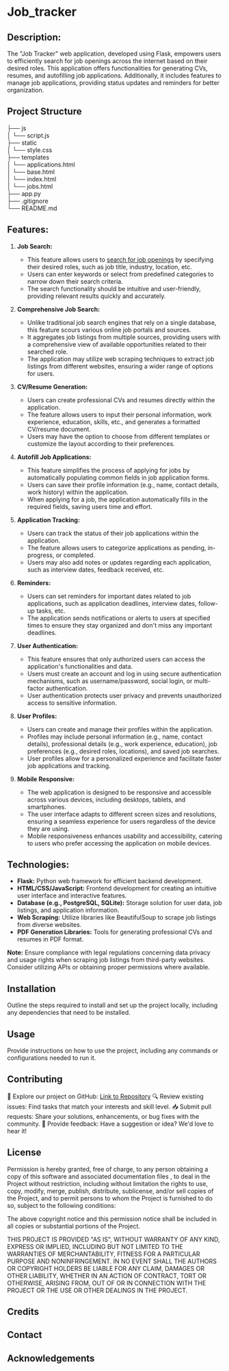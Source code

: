 # Job_tracker

## Description:
The "Job Tracker" web application, developed using Flask, empowers users to efficiently search for job openings across the internet based on their desired roles. This application offers functionalities for generating CVs, resumes, and autofilling job applications. Additionally, it includes features to manage job applications, providing status updates and reminders for better organization.


## Project Structure
├── js\
│   └── script.js\
├── static  
│   └── style.css\
├── templates\
│   └── applications.html\
│   └── base.html\
│   └── index.html\
│   └── jobs.html\
├── app.py\
├── .gitignore\
└── README.md


## Features:

1. **Job Search:**
   - This feature allows users to [search for job openings](#) by specifying their desired roles, such as job title, industry, location, etc.
   - Users can enter keywords or select from predefined categories to narrow down their search criteria.
   - The search functionality should be intuitive and user-friendly, providing relevant results quickly and accurately.

2. **Comprehensive Job Search:**
   - Unlike traditional job search engines that rely on a single database, this feature scours various online job portals and sources.
   - It aggregates job listings from multiple sources, providing users with a comprehensive view of available opportunities related to their searched role.
   - The application may utilize web scraping techniques to extract job listings from different websites, ensuring a wider range of options for users.

3. **CV/Resume Generation:**
   - Users can create professional CVs and resumes directly within the application.
   - The feature allows users to input their personal information, work experience, education, skills, etc., and generates a formatted CV/resume document.
   - Users may have the option to choose from different templates or customize the layout according to their preferences.

4. **Autofill Job Applications:**
   - This feature simplifies the process of applying for jobs by automatically populating common fields in job application forms.
   - Users can save their profile information (e.g., name, contact details, work history) within the application.
   - When applying for a job, the application automatically fills in the required fields, saving users time and effort.

5. **Application Tracking:**
   - Users can track the status of their job applications within the application.
   - The feature allows users to categorize applications as pending, in-progress, or completed.
   - Users may also add notes or updates regarding each application, such as interview dates, feedback received, etc.

6. **Reminders:**
   - Users can set reminders for important dates related to job applications, such as application deadlines, interview dates, follow-up tasks, etc.
   - The application sends notifications or alerts to users at specified times to ensure they stay organized and don't miss any important deadlines.

7. **User Authentication:**
   - This feature ensures that only authorized users can access the application's functionalities and data.
   - Users must create an account and log in using secure authentication mechanisms, such as username/password, social login, or multi-factor authentication.
   - User authentication protects user privacy and prevents unauthorized access to sensitive information.

8. **User Profiles:**
   - Users can create and manage their profiles within the application.
   - Profiles may include personal information (e.g., name, contact details), professional details (e.g., work experience, education), job preferences (e.g., desired roles, locations), and saved job searches.
   - User profiles allow for a personalized experience and facilitate faster job applications and tracking.

9. **Mobile Responsive:**
   - The web application is designed to be responsive and accessible across various devices, including desktops, tablets, and smartphones.
   - The user interface adapts to different screen sizes and resolutions, ensuring a seamless experience for users regardless of the device they are using.
   - Mobile responsiveness enhances usability and accessibility, catering to users who prefer accessing the application on mobile devices.


## Technologies:
- **Flask:** Python web framework for efficient backend development.
- **HTML/CSS/JavaScript:** Frontend development for creating an intuitive user interface and interactive features.
- **Database (e.g., PostgreSQL, SQLite):** Storage solution for user data, job listings, and application information.
- **Web Scraping:** Utilize libraries like BeautifulSoup to scrape job listings from diverse websites.
- **PDF Generation Libraries:** Tools for generating professional CVs and resumes in PDF format.

**Note:** Ensure compliance with legal regulations concerning data privacy and usage rights when scraping job listings from third-party websites. Consider utilizing APIs or obtaining proper permissions where available.

## Installation
Outline the steps required to install and set up the project locally, including any dependencies that need to be installed.

## Usage
Provide instructions on how to use the project, including any commands or configurations needed to run it.

## Contributing
🔧 Explore our project on GitHub: [Link to Repository](https://github.com/Physic1990/Job_tracker)
🔍 Review existing issues: Find tasks that match your interests and skill level.
📥 Submit pull requests: Share your solutions, enhancements, or bug fixes with the community.
💬 Provide feedback: Have a suggestion or idea? We'd love to hear it!

## License
Permission is hereby granted, free of charge, to any person obtaining a copy of this software and associated documentation files , to deal in the Project without restriction, including without limitation the rights to use, copy, modify, merge, publish, distribute, sublicense, and/or sell copies of the Project, and to permit persons to whom the Project is furnished to do so, subject to the following conditions:

The above copyright notice and this permission notice shall be included in all copies or substantial portions of the Project.

THIS PROJECT IS PROVIDED "AS IS", WITHOUT WARRANTY OF ANY KIND, EXPRESS OR IMPLIED, INCLUDING BUT NOT LIMITED TO THE WARRANTIES OF MERCHANTABILITY, FITNESS FOR A PARTICULAR PURPOSE AND NONINFRINGEMENT. IN NO EVENT SHALL THE AUTHORS OR COPYRIGHT HOLDERS BE LIABLE FOR ANY CLAIM, DAMAGES OR OTHER LIABILITY, WHETHER IN AN ACTION OF CONTRACT, TORT OR OTHERWISE, ARISING FROM, OUT OF OR IN CONNECTION WITH THE PROJECT OR THE USE OR OTHER DEALINGS IN THE PROJECT.

## Credits

## Contact

## Acknowledgements
